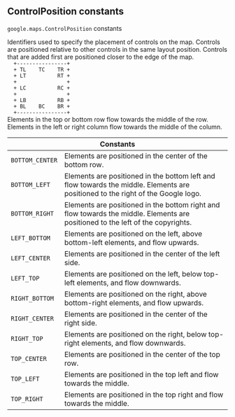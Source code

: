 <h2 id="ControlPosition"> ControlPosition constants </h2><p>
<code><span itemprop="path">google.maps</span>.<span itemprop="name">ControlPosition</span></code>
constants
</p><p>Identifiers used to specify the placement of controls on the map. Controls are positioned relative to other controls in the same layout position. Controls that are added first are positioned closer to the edge of the map. <code> <br>&nbsp;&nbsp;+----------------+ <br>&nbsp;&nbsp;+&nbsp;TL&nbsp;&nbsp;&nbsp;&nbsp;TC&nbsp;&nbsp;&nbsp;&nbsp;TR + <br>&nbsp;&nbsp;+&nbsp;LT&nbsp;&nbsp;&nbsp;&nbsp;&nbsp;&nbsp;&nbsp;&nbsp;&nbsp;&nbsp;RT + <br>&nbsp;&nbsp;+&nbsp;&nbsp;&nbsp;&nbsp;&nbsp;&nbsp;&nbsp;&nbsp;&nbsp;&nbsp;&nbsp;&nbsp;&nbsp;&nbsp;&nbsp;&nbsp;+ <br>&nbsp;&nbsp;+&nbsp;LC&nbsp;&nbsp;&nbsp;&nbsp;&nbsp;&nbsp;&nbsp;&nbsp;&nbsp;&nbsp;RC + <br>&nbsp;&nbsp;+&nbsp;&nbsp;&nbsp;&nbsp;&nbsp;&nbsp;&nbsp;&nbsp;&nbsp;&nbsp;&nbsp;&nbsp;&nbsp;&nbsp;&nbsp;&nbsp;+ <br>&nbsp;&nbsp;+&nbsp;LB&nbsp;&nbsp;&nbsp;&nbsp;&nbsp;&nbsp;&nbsp;&nbsp;&nbsp;&nbsp;RB + <br>&nbsp;&nbsp;+&nbsp;BL&nbsp;&nbsp;&nbsp;&nbsp;BC&nbsp;&nbsp;&nbsp;&nbsp;BR + <br>&nbsp;&nbsp;+----------------+ <br></code> Elements in the top or bottom row flow towards the middle of the row. Elements in the left or right column flow towards the middle of the column.</p><div class="devsite-table-wrapper"><table class="constants responsive" summary="ControlPosition constants">
<thead>
<tr><th colspan="2">Constants</th>
</tr></thead>
<tbody>
<tr id="ControlPosition.BOTTOM_CENTER">
<td><code><span>BOTTOM_CENTER</span></code></td>
<td>Elements are positioned in the center of the bottom row.</td>
</tr>
<tr id="ControlPosition.BOTTOM_LEFT">
<td><code><span>BOTTOM_LEFT</span></code></td>
<td>Elements are positioned in the bottom left and flow towards the middle. Elements are positioned to the right of the Google logo.</td>
</tr>
<tr id="ControlPosition.BOTTOM_RIGHT">
<td><code><span>BOTTOM_RIGHT</span></code></td>
<td>Elements are positioned in the bottom right and flow towards the middle. Elements are positioned to the left of the copyrights.</td>
</tr>
<tr id="ControlPosition.LEFT_BOTTOM">
<td><code><span>LEFT_BOTTOM</span></code></td>
<td>Elements are positioned on the left, above bottom-left elements, and flow upwards.</td>
</tr>
<tr id="ControlPosition.LEFT_CENTER">
<td><code><span>LEFT_CENTER</span></code></td>
<td>Elements are positioned in the center of the left side.</td>
</tr>
<tr id="ControlPosition.LEFT_TOP">
<td><code><span>LEFT_TOP</span></code></td>
<td>Elements are positioned on the left, below top-left elements, and flow downwards.</td>
</tr>
<tr id="ControlPosition.RIGHT_BOTTOM">
<td><code><span>RIGHT_BOTTOM</span></code></td>
<td>Elements are positioned on the right, above bottom-right elements, and flow upwards.</td>
</tr>
<tr id="ControlPosition.RIGHT_CENTER">
<td><code><span>RIGHT_CENTER</span></code></td>
<td>Elements are positioned in the center of the right side.</td>
</tr>
<tr id="ControlPosition.RIGHT_TOP">
<td><code><span>RIGHT_TOP</span></code></td>
<td>Elements are positioned on the right, below top-right elements, and flow downwards.</td>
</tr>
<tr id="ControlPosition.TOP_CENTER">
<td><code><span>TOP_CENTER</span></code></td>
<td>Elements are positioned in the center of the top row.</td>
</tr>
<tr id="ControlPosition.TOP_LEFT">
<td><code><span>TOP_LEFT</span></code></td>
<td>Elements are positioned in the top left and flow towards the middle.</td>
</tr>
<tr id="ControlPosition.TOP_RIGHT">
<td><code><span>TOP_RIGHT</span></code></td>
<td>Elements are positioned in the top right and flow towards the middle.</td>
</tr>
</tbody>
</table></div>
